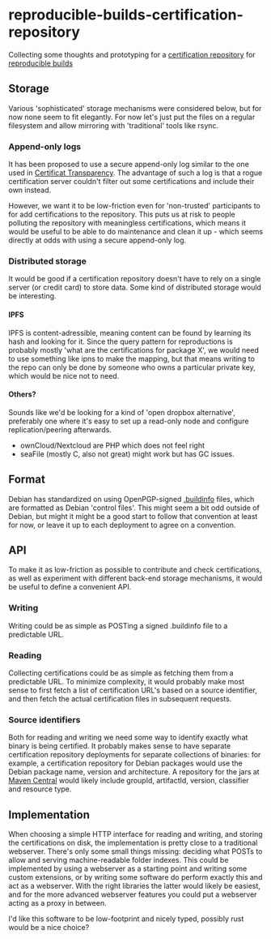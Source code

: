 # reproducible-builds-certification-repository

Collecting some thoughts and prototyping for a [certification repository](https://reproducible-builds.org/docs/sharing-certifications/)
for [reproducible builds](https://reproducible-builds.org)

## Storage

Various 'sophisticated' storage mechanisms were considered below, but for
now none seem to fit elegantly. For now let's just put the files on a
regular filesystem and allow mirroring with 'traditional' tools like rsync.

### Append-only logs

It has been proposed to use a secure append-only log similar to the one used
in [Certificat Transparency](https://www.certificate-transparency.org). The
advantage of such a log is that a rogue certification server couldn't filter
out some certifications and include their own instead.

However, we want it to be low-friction even for 'non-trusted' participants to
for add certifications to the repository. This puts us at risk to people polluting
the repository with meaningless certifications, which means it would be useful to
be able to do maintenance and clean it up - which seems directly at odds with using 
a secure append-only log.

### Distributed storage

It would be good if a certification repository doesn't have to rely on a single
server (or credit card) to store data. Some kind of distributed storage would be
interesting.

#### IPFS

IPFS is content-adressible, meaning content can be found by learning its hash
and looking for it. Since the query pattern for reproductions is probably
mostly 'what are the certifications for package X', we would need to use
something like ipns to make the mapping, but that means writing to the repo
can only be done by someone who owns a particular private key, which would be
nice not to need.

#### Others?

Sounds like we'd be looking for a kind of 'open dropbox alternative',
preferably one where it's easy to set up a read-only node and configure
replication/peering afterwards.

* ownCloud/Nextcloud are PHP which does not feel right
* seaFile (mostly C, also not great) might work but has GC issues.

## Format

Debian has standardized on using OpenPGP-signed [.buildinfo](https://anonscm.debian.org/cgit/reproducible/buildinfo-spec.git/tree/notes/buildinfo.rst) files, which are
formatted as Debian 'control files'. This might seem a bit odd outside of Debian,
but might it might be a good start to follow that convention at least for now,
or leave it up to each deployment to agree on a convention.


## API

To make it as low-friction as possible to contribute and check certifications,
as well as experiment with different back-end storage mechanisms, it would be
useful to define a convenient API.

### Writing

Writing could be as simple as POSTing a signed .buildinfo file to a predictable
URL. 

### Reading

Collecting certifications could be as simple as fetching them from a predictable
URL. To minimize complexity, it would probably make most sense to first fetch a
list of certification URL's based on a source identifier, and then fetch the actual
certification files in subsequent requests.

### Source identifiers

Both for reading and writing we need some way to identify exactly what binary is
being certified. It probably makes sense to have separate certification repository
deployments for separate collections of binaries: for example, a certification
repository for Debian packages would use the Debian package name, version and
architecture. A repository for the jars at [Maven Central](https://search.maven.org)
would likely include groupId, artifactId, version, classifier and resource type.

## Implementation

When choosing a simple HTTP interface for reading and writing, and storing the
certifications on disk, the implementation is pretty close to a traditional
webserver. There's only some small things missing: deciding what POSTs to allow
and serving machine-readable folder indexes. This could be implemented by using
a webserver as a starting point and writing some custom extensions, or by writing
some software do perform exactly this and act as a webserver. With the right
libraries the latter would likely be easiest, and for the more advanced
webserver features you could put a webserver acting as a proxy in between.

I'd like this software to be low-footprint and nicely typed, possibly rust
would be a nice choice?
